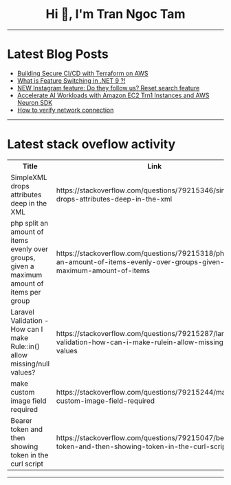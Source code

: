 <h1 align="center">Hi 👋, I'm Tran Ngoc Tam</h1>

---

# Latest Blog Posts 
<!-- BLOG-POST-LIST:START -->
- [Building Secure CI/CD with Terraform on AWS](https://dev.to/aws-builders/building-secure-cicd-with-terraform-on-aws-43lf)
- [What is Feature Switching in .NET 9 ?!](https://dev.to/1hamzabek/what-is-feature-switching-in-net-9--51oi)
- [NEW Instagram feature: Do they follow us? Reset search feature](https://dev.to/perisicnikola37/new-instagram-feature-do-they-follow-us-reset-search-feature-24ka)
- [Accelerate AI Workloads with Amazon EC2 Trn1 Instances and AWS Neuron SDK](https://dev.to/wojciech_piotrka_4898763/accelerate-ai-workloads-with-amazon-ec2-trn1-instances-and-aws-neuron-sdk-24cc)
- [How to verify network connection](https://dev.to/labex/how-to-verify-network-connection-4em2)
<!-- BLOG-POST-LIST:END -->

---

# Latest stack oveflow activity
<table>
  <tr><th>Title</th><th>Link</th></tr>
  <!-- STACKOVERFLOW:START --><tr><td>SimpleXML drops attributes deep in the XML</td><td>https://stackoverflow.com/questions/79215346/simplexml-drops-attributes-deep-in-the-xml</td></tr><tr><td>php split an amount of items evenly over groups, given a maximum amount of items per group</td><td>https://stackoverflow.com/questions/79215318/php-split-an-amount-of-items-evenly-over-groups-given-a-maximum-amount-of-items</td></tr><tr><td>Laravel Validation - How can I make Rule::in&lpar;&rpar; allow missing/null values?</td><td>https://stackoverflow.com/questions/79215287/laravel-validation-how-can-i-make-rulein-allow-missing-null-values</td></tr><tr><td>make custom image field required</td><td>https://stackoverflow.com/questions/79215244/make-custom-image-field-required</td></tr><tr><td>Bearer token and then showing token in the curl script</td><td>https://stackoverflow.com/questions/79215047/bearer-token-and-then-showing-token-in-the-curl-script</td></tr><!-- STACKOVERFLOW:END -->
</table>

---


